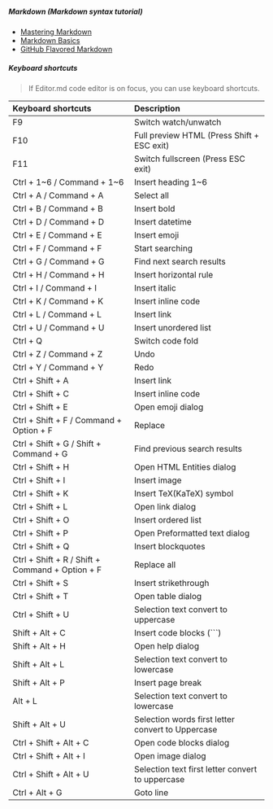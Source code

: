 ##### Markdown (Markdown syntax tutorial)

- [Mastering Markdown](https://guides.github.com/features/mastering-markdown/ "Mastering Markdown")
- [Markdown Basics](https://help.github.com/articles/markdown-basics/ "Markdown Basics")
- [GitHub Flavored Markdown](https://help.github.com/articles/github-flavored-markdown/ "GitHub Flavored Markdown")

##### Keyboard shortcuts

> If Editor.md code editor is on focus, you can use keyboard shortcuts.
    
| Keyboard shortcuts                              | Description                                        |
| :---------------------------------------------- | :------------------------------------------------- |
| F9                                              | Switch watch/unwatch                               |
| F10                                             | Full preview HTML (Press Shift + ESC exit)         |
| F11                                             | Switch fullscreen (Press ESC exit)                 |
| Ctrl + 1~6 / Command + 1~6                      | Insert heading 1~6                                 |
| Ctrl + A / Command + A                          | Select all                                         |
| Ctrl + B / Command + B                          | Insert bold                                        |
| Ctrl + D / Command + D                          | Insert datetime                                    |
| Ctrl + E / Command + E                          | Insert emoji                                       |
| Ctrl + F / Command + F                          | Start searching                                    |
| Ctrl + G / Command + G                          | Find next search results                           |
| Ctrl + H / Command + H                          | Insert horizontal rule                             |
| Ctrl + I / Command + I                          | Insert italic                                      |
| Ctrl + K / Command + K                          | Insert inline code                                 |
| Ctrl + L / Command + L                          | Insert link                                        |
| Ctrl + U / Command + U                          | Insert unordered list                              |
| Ctrl + Q                                        | Switch code fold                                   |
| Ctrl + Z / Command + Z                          | Undo                                               |
| Ctrl + Y / Command + Y                          | Redo                                               |
| Ctrl + Shift + A                                | Insert link                                        |
| Ctrl + Shift + C                                | Insert inline code                                 |
| Ctrl + Shift + E                                | Open emoji dialog                                  |
| Ctrl + Shift + F / Command + Option + F         | Replace                                            |
| Ctrl + Shift + G / Shift + Command + G          | Find previous search results                       |
| Ctrl + Shift + H                                | Open HTML Entities dialog                          |
| Ctrl + Shift + I                                | Insert image                                       |
| Ctrl + Shift + K                                | Insert TeX(KaTeX) symbol                           |
| Ctrl + Shift + L                                | Open link dialog                                   |
| Ctrl + Shift + O                                | Insert ordered list                                |
| Ctrl + Shift + P                                | Open Preformatted text dialog                      |
| Ctrl + Shift + Q                                | Insert blockquotes                                 |
| Ctrl + Shift + R / Shift + Command + Option + F | Replace all                                        |
| Ctrl + Shift + S                                | Insert strikethrough                               |
| Ctrl + Shift + T                                | Open table dialog                                  |
| Ctrl + Shift + U                                | Selection text convert to uppercase                |
| Shift + Alt + C                                 | Insert code blocks (```)                           |
| Shift + Alt + H                                 | Open help dialog                                   |
| Shift + Alt + L                                 | Selection text convert to lowercase                |
| Shift + Alt + P                                 | Insert page break                                  |
| Alt + L                                         | Selection text convert to lowercase                |
| Shift + Alt + U                                 | Selection words first letter convert to Uppercase  |
| Ctrl + Shift + Alt + C                          | Open code blocks dialog                            |
| Ctrl + Shift + Alt + I                          | Open image dialog                                  |
| Ctrl + Shift + Alt + U                          | Selection text first letter convert to uppercase   |
| Ctrl + Alt + G                                  | Goto line                                          |
